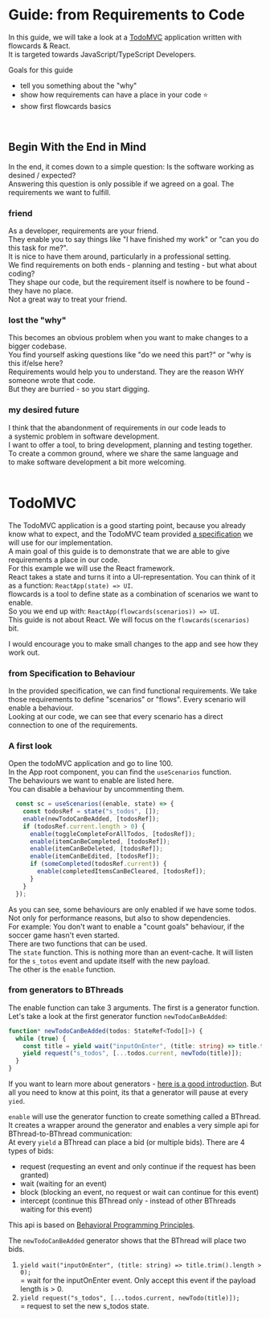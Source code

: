 # Guide: from Requirements to Code

In this guide, we will take a look at a [TodoMVC](https://codesandbox.io/s/todomvc-final-qnfjr) application written with flowcards & React.<br/>
It is targeted towards JavaScript/TypeScript Developers.<br/>

Goals for this guide
- tell you something about the "why"
- show how requirements can have a place in your code ⭐
- show first flowcards basics
<br/>

## Begin With the End in Mind

In the end, it comes down to a simple question: Is the software working as desined / expected?<br/>
Answering this question is only possible if we agreed on a goal. The requirements we want to fulfill.<br/>

### friend

As a developer, requirements are your friend.<br/>
They enable you to say things like "I have finished my work" or "can you do this task for me?".<br/>
It is nice to have them around, particularly in a professional setting.<br/>
We find requirements on both ends - planning and testing - but what about coding?<br/>
They shape our code, but the requirement itself is nowhere to be found - they have no place.<br/>
Not a great way to treat your friend.<br/>

### lost the "why"

This becomes an obvious problem when you want to make changes to a bigger codebase.<br/>
You find yourself asking questions like "do we need this part?" or "why is this if/else here?<br/>
Requirements would help you to understand. They are the reason WHY someone wrote that code.<br/>
But they are burried - so you start digging.<br/>

### my desired future

I think that the abandonment of requirements in our code leads to<br/> 
a systemic problem in software development.<br/>
I want to offer a tool, to bring development, planning and testing together.<br/>
To create a common ground, where we share the same language and<br/> 
to make software development a bit more welcoming.<br/>
<br/>

# TodoMVC

The TodoMVC application is a good starting point, because you already know what to expect, and the TodoMVC team provided [a specification](https://github.com/tastejs/todomvc/blob/master/app-spec.md#functionality) we will use for our implementation.<br/>
A main goal of this guide is to demonstrate that we are able to give requirements a place in our code.<br/>
For this example we will use the React framework.<br>
React takes a state and turns it into a UI-representation. You can think of it as a function: `ReactApp(state) => UI`.<br/>
flowcards is a tool to define state as a combination of scenarios we want to enable.<br/>
So you we end up with: `ReactApp(flowcards(scenarios)) => UI`.<br/>
This guide is not about React. We will focus on the `flowcards(scenarios)` bit.<br/>

I would encourage you to make small changes to the app and see how they work out.<br/>

### from Specification to Behaviour
In the provided specification, we can find functional requirements. We take those requirements to define "scenarios" or "flows". Every scenario will enable a behaviour.<br/>
Looking at our code, we can see that every scenario has a direct connection to one of the requirements.<br/>

### A first look

Open the todoMVC application and go to line 100.<br/>
In the App root component, you can find the `useScenarios` function.<br/>
The behaviours we want to enable are listed here.<br/>
You can disable a behaviour by uncommenting them.<br/>

```ts
  const sc = useScenarios((enable, state) => {
    const todosRef = state("s_todos", []);
    enable(newTodoCanBeAdded, [todosRef]);
    if (todosRef.current.length > 0) {
      enable(toggleCompleteForAllTodos, [todosRef]);
      enable(itemCanBeCompleted, [todosRef]);
      enable(itemCanBeDeleted, [todosRef]);
      enable(itemCanBeEdited, [todosRef]);
      if (someCompleted(todosRef.current)) {
        enable(completedItemsCanBeCleared, [todosRef]);
      }
    }
  });
```

As you can see, some behaviours are only enabled if we have some todos.<br/>
Not only for performance reasons, but also to show dependencies.<br/>
For example: You don't want to enable a "count goals" behaviour, if the soccer game hasn't even started.<br/>
There are two functions that can be used.<br/>
The `state` function. This is nothing more than an event-cache. It will listen for the `s_totos` event and update itself with the new payload.<br/>
The other is the `enable` function.<br/>

### from generators to BThreads

The enable function can take 3 arguments. The first is a generator function.<br/>
Let's take a look at the first generator function `newTodoCanBeAdded`:
```ts
function* newTodoCanBeAdded(todos: StateRef<Todo[]>) {
  while (true) {
    const title = yield wait("inputOnEnter", (title: string) => title.trim().length > 0);
    yield request("s_todos", [...todos.current, newTodo(title)]);
  }
}
```
If you want to learn more about generators - [here is a good introduction](https://medium.com/dailyjs/a-simple-guide-to-understanding-javascript-es6-generators-d1c350551950). But all you need to know at this point, its that a generator will pause at every `yied`.<br/>

`enable` will use the generator function to create something called a BThread.<br/>
It creates a wrapper around the generator and enables a very simple api for BThread-to-BThread communication:<br/>
At every `yield` a BThread can place a bid (or multiple bids). There are 4 types of bids:
- request  (requesting an event and only continue if the request has been granted)
- wait (waiting for an event)
- block (blocking an event, no request or wait can continue for this event)
- intercept (continue this BThread only - instead of other BThreads waiting for this event)

This api is based on [Behavioral Programming Principles](http://www.wisdom.weizmann.ac.il/~bprogram/more.html).<br/>

The `newTodoCanBeAdded` generator shows that the BThread will place two bids.<br/>
1. `yield wait("inputOnEnter", (title: string) => title.trim().length > 0);`<br/>
   = wait for the inputOnEnter event. Only accept this event if the payload length is > 0.
2. `yield request("s_todos", [...todos.current, newTodo(title)]);`<br/>
   = request to set the new s_todos state.

